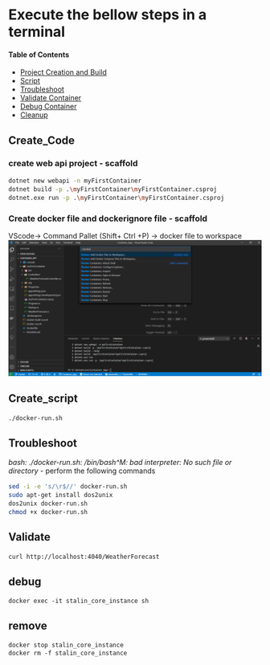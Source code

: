 # Execute the bellow steps in a terminal

#### Table of Contents

*   [Project Creation and Build](#Create_Code)
*   [Script](#Create_script)
*   [Troubleshoot](#Troubleshoot)
*   [Validate Container](#Validate)
*   [Debug Container](#debug)
*   [Cleanup](#remove)


## Create_Code
### create web api project - scaffold

```bash
dotnet new webapi -n myFirstContainer
dotnet build -p .\myFirstContainer\myFirstContainer.csproj
dotnet.exe run -p .\myFirstContainer\myFirstContainer.csproj
```

### Create docker file and dockerignore file - scaffold
VScode-> Command Pallet (Shift+ Ctrl +P) -> docker file to workspace
![Cmdline](images/vscode_scaffold.png)


## Create_script
```bash
./docker-run.sh
```

## Troubleshoot

*bash: ./docker-run.sh: /bin/bash^M: bad interpreter: No such file or directory* -  perform the following commands

```bash
sed -i -e 's/\r$//' docker-run.sh
sudo apt-get install dos2unix
dos2unix docker-run.sh
chmod +x docker-run.sh
```

## Validate
```bash
curl http://localhost:4040/WeatherForecast
```
## debug
```docker
docker exec -it stalin_core_instance sh
```
## remove
```docker
docker stop stalin_core_instance
docker rm -f stalin_core_instance
```


